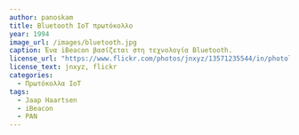 ```yaml
---
author: panoskam
title: Bluetooth IoT πρωτόκολλο
year: 1994 
image_url: /images/bluetooth.jpg
caption: Ένα iBeacon βασίζεται στη τεχνολογία Bluetooth.
license_url: "https://www.flickr.com/photos/jnxyz/13571235544/in/photolist-mFf8vJ-mFcZFF-mFf8ZQ-mFcTjF-mFeCaQ-mFeDbN-mFdoKz-mFeyU1-mFcKic-mFexr1-mFeyq5-mFdtU2-mFeWWh-mFdagF-mFf7vN-mFcVyH-mFd43t-mFcTct-mFdd6R-mFdtv6-mFcChi-mFd8UV-mFcDrx-mFf3Uu-mFd19T-mFeFjf-mFeEPh-mFcZwF-mFf4QC-mFeJcQ-mFeByj-mFd4BV-mFeQRS-xyWDyH-yuSZV7-qp6Kyh-mFd6mZ-mFdoe4-mFdncp-mFd68k-mFdaBx-mFezDC-mFeGXW-mFd9eF-mFd9HM-mFf3eb-mFcPbn-mFcEuV-raLFBP-oYvEHN"
license_text: jnxyz, flickr
categories:
  - Πρωτόκολλα IoT
tags:
  - Jaap Haartsen
  - iBeacon
  - PAN
---
```

